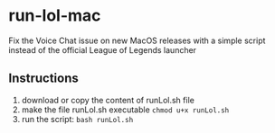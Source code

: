# run-lol-mac
Fix the Voice Chat issue on new MacOS releases with a simple script instead of the official League of Legends launcher

## Instructions
1. download or copy the content of runLol.sh file
2. make the file runLol.sh executable ``` chmod u+x runLol.sh ```
3. run the script: ``` bash runLol.sh ```

